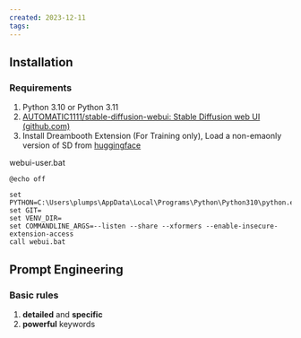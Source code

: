 ```yaml
---
created: 2023-12-11
tags:
---
```

	
## Installation 


### Requirements
1. Python 3.10 or Python 3.11
2. [AUTOMATIC1111/stable-diffusion-webui: Stable Diffusion web UI (github.com)](https://github.com/AUTOMATIC1111/stable-diffusion-webui)
3. Install Dreambooth Extension (For Training only), Load a non-emaonly version of SD from [huggingface](https://huggingface.co/runwayml/stable-diffusion-v1-5/tree/main)

webui-user.bat
```
@echo off

set PYTHON=C:\Users\plumps\AppData\Local\Programs\Python\Python310\python.exe
set GIT=
set VENV_DIR=
set COMMANDLINE_ARGS=--listen --share --xformers --enable-insecure-extension-access
call webui.bat
```


## Prompt Engineering

### Basic rules

1. **detailed** and **specific**
2. **powerful** keywords

